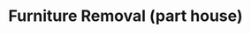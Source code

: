 ---
layout: child_layout/cargo_categories_category_item
title: Furniture Removal (part house)
permalink: /cargo-categories/furniture-removal/furniture-removal-part-house/
hero: /assets/img/content/hero/fullsize/furniture-removal-full-house.jpg
side_nav_id: 3
hero_classes: is-fullscreen
content_type: cargo_item
---